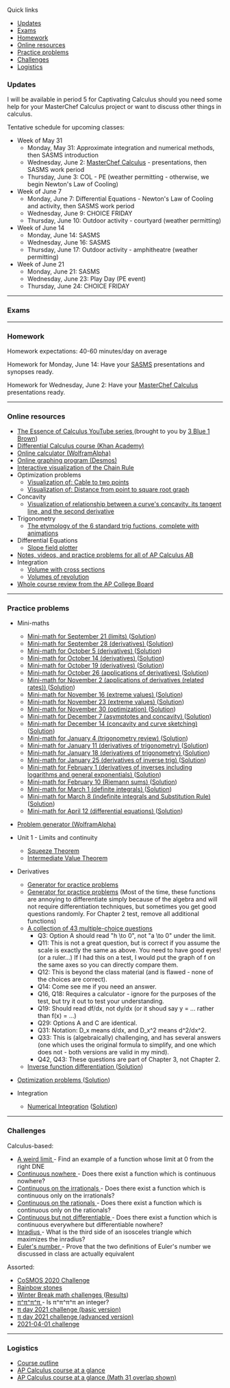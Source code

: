 Quick links

  * [Updates](#updates)
  * [Exams](#exams)
  * [Homework](#homework)
  * [Online resources](#online-resources)
  * [Practice problems](#practice-problems)
  * [Challenges](#challenges)
  * [Logistics](#logistics)



### Updates

I will be available in period 5 for Captivating Calculus should you need some help for your MasterChef Calculus project or want to discuss other things in calculus.

Tentative schedule for upcoming classes:
<!--
  * Week of May 24
    * Wednesday, May 26: <a href="https://vchan2.github.io/MasterChefCalc2021.html">MasterChef Calculus</a> - introduction to project and work period
    * Thursday, May 27: <a href="https://vchan2.github.io/MasterChefCalc2021.html">MasterChef Calculus</a> - work period
-->
  * Week of May 31
    * Monday, May 31: Approximate integration and numerical methods, then SASMS introduction
    * Wednesday, June 2: <a href="https://vchan2.github.io/MasterChefCalc2021.html">MasterChef Calculus</a> - presentations, then SASMS work period
    * Thursday, June 3: COL - PE (weather permitting - otherwise, we begin Newton's Law of Cooling)
  * Week of June 7
    * Monday, June 7: Differential Equations - Newton's Law of Cooling and activity, then SASMS work period
    * Wednesday, June 9: CHOICE FRIDAY
    * Thursday, June 10: Outdoor activity - courtyard (weather permitting)
  * Week of June 14
    * Monday, June 14: SASMS
    * Wednesday, June 16: SASMS
    * Thursday, June 17: Outdoor activity - amphitheatre (weather permitting)
  * Week of June 21
    * Monday, June 21: SASMS
    * Wednesday, June 23: Play Day (PE event)
    * Thursday, June 24: CHOICE FRIDAY

<!--
AP Calculus Final Exam on Monday, May 24, in-school.
-->

<!--
<b>Notice:</b> In Stewart, 9.3 Q7, 8, 15 use integration by parts - skip it.
FYI: the sections 7.6 and 7.7 in the third packet I handed out (contains CA #1 and CA #2 for each section) are good additional practice for the differential equations test.
For 7.7, Q5 and 7 on CA #1 and CA #2 are related to section 7.4, which we haven't finished yet, and will not be tested. 
(Packets can be found in their usual spot, shared notes -> textbook chapters and practice problems -> Unit 7)
-->


<!--
<a href="https://renertmath.github.io/pi">&pi;-day information</a>
-->

<!--
I wanted to clarify something we did in class that I spoke about, but didn't write down explicitly: the derivative of arccos(cos x) is only for sure 1 on the interval [0,&pi;], where we're using the restricted domain. I want to emphasize that this is not the "true" derivative in the most general sense, which is actually 1 on the interval [2&pi;n,&pi;+2&pi;n], and is -1 otherwise. I leave as an exercise to see why, either using the chain rule or reducing the argument in arccos(cos x) and using reflection identities. We'll talk more about this at a later time, when we get into AP calculus material.
-->

<!--
<b>NOTICE:</b> Master Aaron has changed the deadline of the <a href="https://vchan2.github.io/Challenges/2020-21Winter_Break.pdf"> Winter Break math challenges </a> to Dec. 31. Please submit to <a href="mailto:vincent.chan@renertschool.ca">vincent.chan@renertschool.ca</a> with the subject "MAHMC Solutions"
-->

<!--
<b>NOTICE:</b> I will be offering "Captivating Calculus" in period 5 on Choice Fridays in my zoom room. Please use this as an additional opportunity to get help with calculus, or to come ask deeper questions that we don't have time for in class. If you don't have any questions, feel free to come by anyway for your lunch hour to hang out in case any questions arise from others. Please note that if we do fall behind again, I will be using the "Captivating Calculus" as a mandatory class instead, but I'm hoping it won't come to that - in fact, I'm hoping we'll be finished with the material early, to give plenty of time for practice.
-->

<!--
<b>NOTICE:</b> I will be offering "AP Calculus" in period 5 on Choice Fridays (Room 2409/2410) as a mandatory period for those who are pursuing AP Calculus this year or next year. This gives us an additional period of instruction every week, since we are behind schedule. Should we get back on track with my desired schedule, I will turn this into an optional period.
-->
<!--
<b>NOTICE:</b> I will be offering "AP Calculus" in period 5 on Choice Fridays (Room 2409/2410) as a mandatory period for those who are pursuing AP Calculus this year or next year. This gives us an additional period of instruction every week, since we are behind schedule. Should we get back on track with my desired schedule, I will turn this into an optional period. This runs until Friday, March 26. Since we have the option of writing a delayed AP test, I'm optimistically going to not offer an "AP Calculus" class on Fridays in round 4 of Choice Friday. Please note that if we do fall behind again, I will be using the "Captivating Calculus" as a mandatory class instead, but I'm hoping it won't come to that - in fact, I'm hoping we'll be finished with the material early, to give plenty of time for practice.
-->

<!--
<b>NOTICE:</b> I will be offering "Captivating Calculus" in period 5 on Choice Fridays in my zoom room. Please use this as an additional opportunity to get help with calculus, or to come ask deeper questions that we don't have time for in class. If you don't have any questions, feel free to come by anyway for your lunch hour to hang out in case any questions arise from others. 
-->

<!--
<b>NOTICE:</b> I will be offering "Captivating Calculus" in period 8 on Choice Fridays (2407). Please use this as an additional opportunity to get help with calculus, or to come ask deeper questions that we don't have time for in class. If you don't have any questions, feel free to come by anyway for your lunch hour to hang out in case any questions arise from others. 
-->

<!--
<b>NOTICE:</b> The Renert Tutoring Centre is running help sessions via zoom for this class. See Schoology for details.
-->

<!--
Section 3.5 corrections:
  * Q8 should be 20 &#215; 3^(1/4) ~ 26.32, not 20/sqrt(3) ~ 11.55.
  * Q15 is technically incorrect: the question tells you the plane is 20 km from Quinton, so that should mean direct distance (indeed, you are looking for the rate of change of the distance, which they are assuming means direct distance). If you assume the 20 km refers to horizontal distance (but you're trying to find the rate of change of direct distance still). then their answer is correct, 240 &#215; sqrt(5). However, the correct interpretation should yield 300 &#215; sqrt(3). If I were to use a question like this on a test, I would explicitly state "when it is 20 km horizontally from Quinton" vs "when it is directally 20 km away from Quinton" or something to that effect.
-->

---

### Exams

<!--
Testing centre hours are:
  * Mondays, 4PM-7PM
  * Wednesdays, 4PM-7PM
  * Saturdays, 10AM-3PM
-->

<!--
AP Calculus Final Exam on Monday, May 24, in-school.
-->

<!--
<a href="https://forms.gle/oiWbqJiuxr8SWy2A7"> Chapter 9 test submission </a>
Chapter 9 quiz scheduled for Wednesday, April 14 - Sunday, April 25. You should be proficient in relevant sections and in-class content (9.2 and 9.3 in the standard textbook, 9.3 in the extra handout). Specifically:
* Be able to solve simple differential equations of the form dy/dx = F(x)
* Be able to use a differential equation to find tangent lines
* Know how to solve problems involving motion using differential equations
* Be able to use separation of variables to solve differential equations of the form dy/dx = f(x)g(y)
* Be able to solve initial value problems (IVP)
-->

<!--
<a href="https://forms.gle/CVhRQwLDXRZkzU9a9"> Chapter 10/11 test submission </a>
Chapter 10 and 11 test scheduled for Monday, March 22 - Monday, March 29. You should be proficient in relevant sections and in-class content. Specifically:
* Understand how to represent the area under a curve (or more generally, the signed area of a curve) using a limit of Riemann sums and using a definite integral.
* Be able to represent a limit of Riemann sums as a definite integral or vice versa.
* Know how to set up a left Riemann sum, right Riemann sum, Midpoint Rule, or Trapezoid Rule given a function or given a table of values .
* Be able to use the Fundamental Theorem of Calculus II.
* Be able to integrate basic functions (x^n, sin x, cos x, sec^2 x, sec x tan x, csc^2 x, csc x cot x, e^x, a^x, 1/(x^2+1), 1/sqrt(1-x^2))
* Know how to use method of substitution both for indefinite integrals as well as definite integrals.
* Be able to utilize simplification techniques to integrate (e.g. expanding, dividing).
* Be able to compute the area between curves or bounded by curves, including those which intersect multiple times.
-->


<!--
AP Calculus: 30 minute Linearization and l'Hopital's Rule quiz on Wednesday, March 10, during regular class. This will not be worth marks, but you will write in exam-like conditions. Math 31 people, you have a work period at this time. 
Midterm part A scheduled for Saturday, March 6 - Wednesday, March 10.
Midterm part B scheduled for Saturday, March 6 - Saturday, March 13.
-->

<!--
<a href="https://forms.gle/TNHPzyLvSDVKJnYd6"> Chapter 8 test submission </a>
7.6 + Ch 8 + Inverses test scheduled for Saturday, Feb. 6 - Saturday, Feb. 13. 
You should be proficient in sections covered in 7.6, 8.2, 8.4, 8.6, and derivatives of inverses. More precisely:
* Know the derivatives of the inverse trig functions arcsin x, arccos x, arctan x (you should know how to derive them).
* Know the derivatives of e^x and ln &#124;x&#124; (be able to derive this), as well as the more general b^x and log_b x.
* Be able to solve derivative problems involving inverse trig, exponentials, and logarithms (e.g. involving constant multiple, sum/difference, product, quotient, chain rule, as well as higher-order, implicit differentiation, and applications).
* Know how to apply logarithmic differentiation to find derivatives of functions involving lots of powers, products, and quotients, and to find derivatives of the form f(x)^g(x).
* Know how to find the derivative of the inverse of a function at a given point.
* -->

<!--
Submit Chapter 7 <a href="https://forms.gle/zm7HGnVynaXp6Gu38"> here</a>
Chapter 7 test scheduled for Wednesday, Jan. 20 - Wednesday, Jan. 27. 
You should be proficient in sections covered in Chapter 7 (7.1-7.4). More precisely:
* Know the Fundamental Trig Limits and be able to use them to find limits involving trig.
* Be able to derive the 2nd and 3rd Fundamental Trig Limits using the 1st.
* Be able to find the derivative of sin x and cos x from first principles (and 1st Fundamental Trig Limit) (1 of these guaranteed to be on the test).
* Be able to find the derivative tan x, sec x, csc x, cot x assuming the derivatives of sin x and cos x (at least 2 of these guaranteed to be on the test).
* Be able to differentiate trig functions, including implicit and higher-order.
* Be able to find local max/min and/or concavity of functions involving trig.
* Be able to solve related rates problems with trig (will be 1 of the questions from 7.4, q3-14, with potentially different numbers and language)
* Be able to solve optimization problems with trig (will be 1 of the questions from 7.4, q3-14, with potentially different numbers and language)
Note that 7.5 and 7.6 are not explicitly covered on the test, but may be useful in developing your understanding (and will be necessary once we do Chapter 8).
-->

<!--
<a href="https://forms.gle/xAm1p13AZw4eG1jD9"> Chapter 5 test submission </a>
Chapter 5 test scheduled for Wednesday, Dec. 16 - Tuesday, Dec. 22. 
You should be proficient in sections covered in Chapter 5 (i.e. 1, 2, 3, 4). More precisely:
  * Find horizontal and vertical asymptotes (for vertical asymptotes, you should know how to argue via sign analysis why the answer is +infinity or -infinity when applicable)
  * Know how to find intervals of concavity (up or down)
  * Be able to find points of inflection (which requires a knowledge of what a point of inflection even is)
  * Know how to apply the Second Derivative Test
  * Be able to identify or provide a sketch for a function given the sign of f, f', and f''. More generally, be able to identify or provide a sketch for a function given information about a function, such as domain, intercepts, symmetry, asymptotes, intervals of increase/decrease, local/global extrema, intervals of concavity, and/or points of inflection.
Note that 5.5 and 5.6 are not explicitly covered on the test, but may be useful in developing your understanding.
-->

<!--
Chapter 4 test scheduled for Saturday, Dec. 5 - Friday, Dec. 11.
You should be proficient in covered material contained in Chapter 4 (sections 1, 2, 3, 4). More precisely:
  * Be able to determine intervals of increase and decrease of a function.
  * Be able to find and classify local extrema (using the First Derivative Test).
  * Be able to find global extrema (using the algorithm for continuous functions on closed and bounded functions, or the First Derivative Test for global extrema - you may also use the Second Derivative Test for global extrema, but this will not be explicitly tested)
  * Solve optimization problems
Submit <a href="https://forms.gle/iWJDnZnungUpbKDy6"> here</a>
-->

<!--
Chapter 3 test tentatively scheduled for Thursday, Nov. 19 - Thursday, Nov. 26. Note that the test is designed to be completed in 45 min, so it's a short one; it will only be weighted half as much as Chapter 1 or 2.
You should be proficient in all material covered in Chapter 3 (sections 1, 2, 5). More precisely:
  * Be able to determine the velocity and acceleration of a particle moving in a straight-line given its position/displacement function as well as compute the value of the velocity or acceleration at particular times.
  * Be able to determine when a particle is at rest as well as when it is moving in the positive or negative direction.
  * Find the total distance travelled by a particle within a specified amount of time.
  * Find rates of change in contexts other than motion
  * Be able to solve related rates problems (you should know standard formulas for area/volume and perimeter/surface area, and be able to use simple geometry such as similarity and Pythagorean Theorem)
-->

<!--
Chapter 2 test is scheduled for <b>Saturday, October 24 - Thursday, October 29</b> in the exam centre. 
You should be proficient in all material contained in Chapter 2. More precisely:
  * Be able to compute a derivative from first principles.
  * Be able to approximate the value of a derivative from either a table or graph.
  * Be able to sketch the derivative of a function given a graph of the function and vice versa, the graph of a function given the derivative.
  * Be able to apply the various derivative rules: sum/difference rule, constant multiple rule, power rule, product rule, quotient rule, chain rule (this is of course the vast majority of the test, either directly or indirectly)
    * Note: This is true both for given functions as well as given a table of values for f(x), g(x), f'(x), g'(x).
  * Be able to use derivatives to find the equation of tangent/normal lines with a given slope and through a point or parallel/perpendicular to given lines.
  * Be able to compute dy/dx implicitly, and to find the slope of the tangent to an implicit curve at a point.
  * Be able to compute higher-order derivatives.
  * Be able to compute higher-order implicit derivatives.
There will also be several bonus questions which test your understanding at a deeper level.
Hours are:
  * Saturday, October 24, 11AM-2PM
  * Monday, October 26, 4PM-7PM
  * Thursday, October 29, 4PM-7PM
I will not be answering questions regarding Chapter 2 starting Thursday, October 22 at 4PM, treating it as if the exam has started for everyone. This also means that you are not to discuss any aspects of the test with anyone until after Monday at 7PM, in order to maintain integrity of the exam. Please let me know ASAP if you cannot write at one of these times, and we will have to make alternate arrangements (such as during class).
-->

<!--
Chapter 1 test is scheduled for <b>Monday, September 28 - Saturday, October 3</b> in the exam centre. 
You should be proficient in all material contained in Chapter 1 plus limits at infinity and types of discontinuities. More precisely:
  * Know how to compute a limit of a function both graphically and algebraically via 4 techniques:
    * Technique 0: rational-like function evaluation
    * Technique 1: factor and reduce
    * Technique 2: rationalize
    * Technique 3: (for x approaching +/- infinity) divide by highest power in the denominator
  * Know how to compute a one-sided limit, including checking for signs in absolute values and values close to 0
  * Know how to compute a limit via one-sided limits
  * Determine where a function is continuous, or find values for constants which give continuity 
  * Be able to identify the type of a discontinuity
  * Be able to compute the slope and equation of a tangent line from first principles (i.e. the limit of the quotient definition)
  * Know how to find velocity and other rates of change (i.e. applications of slope) from first principles
  * Be able to compute the average rate of change or approximate the instantaneous rate of change from a table of values or graph
  * Be able to compute limits of sequences (geometric, using the dividing by highest power trick, or identifying the behaviour in general)
  * Be able to compute the sum of a series, either using the limit of the partial sums or, in the special case of a geometric series, using the formula derived in class
  * Demonstrate converting a repeating decimal to a fraction in lowest terms
There will also be several bonus questions which test your understanding at a deeper level.
-->

<!--
Hours are:
  * Monday, September 28, 4PM-7PM
  * Thursday, October 1, 4PM-7PM
  * Saturday, October 3, 11AM-2PM
I will not be answering questions regarding Chapter 1 starting Monday, September 28 at 4PM, treating it as if the exam has started for everyone. This also means that you are not to discuss any aspects of the test with anyone until after Saturday at 2PM, in order to maintain integrity of the exam. Please let me know ASAP if you cannot write at one of these times, and we will have to make alternate arrangements (such as during class).
-->

---

### Homework

Homework expectations: 40-60 minutes/day on average

Homework for Monday, June 14: Have your <a href="https://vchan2.github.io/SASMS2021.html">SASMS</a> presentations and synopses ready.

Homework for Wednesday, June 2: Have your <a href="https://vchan2.github.io/MasterChefCalc2021.html">MasterChef Calculus</a> presentations ready.


---

### Online resources

* <a href="https://www.youtube.com/watch?v=WUvTyaaNkzM"> The Essence of Calculus YouTube series </a> (brought to you by <a href="https://www.youtube.com/channel/UCYO_jab_esuFRV4b17AJtAw"> 3 Blue 1 Brown</a>)
* <a href="https://www.khanacademy.org/math/differential-calculus"> Differential Calculus course (Khan Academy) </a>
* <a href="https://www.wolframalpha.com/"> Online calculator (WolframAlpha) </a>
* <a href="https://www.desmos.com/"> Online graphing program (Desmos) </a>
* <a href="http://webspace.ship.edu/msrenault/GeoGebraCalculus/derivative_intuitive_chain_rule.html"> Interactive visualization of the Chain Rule </a>
* Optimization problems
  * <a href="https://www.desmos.com/calculator/l3bpllxpmb"> Visualization of: Cable to two points</a>
  * <a href="https://www.desmos.com/calculator/stfesdxk3f"> Visualization of: Distance from point to square root graph</a>
* Concavity
  * <a href="https://www.desmos.com/calculator/rn3t3zbamk"> Visualization of relationship between a curve's concavity, its tangent line, and the second derivative </a>
* Trigonometry
  * <a href="https://mathisonian.github.io/trig/etymology/"> The etymology of the 6 standard trig fuctions, complete with animations </a>
* Differential Equations
  * <a href="https://www.geogebra.org/m/W7dAdgqc"> Slope field plotter </a>
* <a href="https://calculus.flippedmath.com/list-of-lessons.html"> Notes, videos, and practice problems for all of AP Calculus AB </a>
* Integration
  * <a href="https://www.desmos.com/calculator/q3avtnrgoq">Volume with cross sections</a>
  * <a href="https://www.desmos.com/calculator/0ir4zzke9i">Volumes of revolution</a>
* <a href="https://www.youtube.com/watch?v=hoeIqhpl5ts&list=PLoGgviqq4844keKrijbR_EPKRNIW6hahV">Whole course review from the AP College Board</a>

---

### Practice problems

* Mini-maths
  * <a href="https://vchan2.github.io/2020Calculus/mm/Mini-math_Div3:4_2020_09_21.pdf"> Mini-math for September 21 (limits) </a> (<a href="https://vchan2.github.io/2020Calculus/mm/Mini-math_Div3:4_2020_09_21_sol.pdf">Solution</a>)
  * <a href="https://vchan2.github.io/2020Calculus/mm/Mini-math_Div3:4_2020_09_28.pdf"> Mini-math for September 28 (derivatives) </a> (<a href="https://vchan2.github.io/2020Calculus/mm/Mini-math_Div3:4_2020_09_28_sol.pdf">Solution</a>)
  * <a href="https://vchan2.github.io/2020Calculus/mm/Mini-math_Div3:4_2020_10_05.pdf"> Mini-math for October 5 (derivatives) </a> (<a href="https://vchan2.github.io/2020Calculus/mm/Mini-math_Div3:4_2020_10_05_sol.pdf">Solution</a>)
  * <a href="https://vchan2.github.io/2020Calculus/mm/Mini-math_Div3:4_2020_10_14.pdf"> Mini-math for October 14 (derivatives) </a> (<a href="https://vchan2.github.io/2020Calculus/mm/Mini-math_Div3:4_2020_10_14_sol.pdf">Solution</a>)
  * <a href="https://vchan2.github.io/2020Calculus/mm/Mini-math_Div3:4_2020_10_19.pdf"> Mini-math for October 19 (derivatives) </a> (<a href="https://vchan2.github.io/2020Calculus/mm/Mini-math_Div3:4_2020_10_19_sol.pdf">Solution</a>)
  * <a href="https://vchan2.github.io/2020Calculus/mm/Mini-math_Div3:4_2020_10_26.pdf"> Mini-math for October 26 (applications of derivatives) </a> (<a href="https://vchan2.github.io/2020Calculus/mm/Mini-math_Div3:4_2020_10_26_sol.pdf">Solution</a>)
  * <a href="https://vchan2.github.io/2020Calculus/mm/Mini-math_Div3:4_2020_11_02.pdf"> Mini-math for November 2 (applications of derivatives (related rates)) </a> (<a href="https://vchan2.github.io/2020Calculus/mm/Mini-math_Div3:4_2020_11_02_sol.pdf">Solution</a>)
  * <a href="https://vchan2.github.io/2020Calculus/mm/Mini-math_Div3꞉4_2020_11_16.pdf"> Mini-math for November 16 (extreme values) </a> (<a href="https://vchan2.github.io/2020Calculus/mm/Mini-math_Div3:4_2020_11_16_sol.pdf">Solution</a>)
  * <a href="https://vchan2.github.io/2020Calculus/mm/Mini-math_Div3:4_2020_11_23.pdf"> Mini-math for November 23 (extreme values) </a> (<a href="https://vchan2.github.io/2020Calculus/mm/Mini-math_Div3:4_2020_11_23_sol.pdf">Solution</a>)
  * <a href="https://vchan2.github.io/2020Calculus/mm/Mini-math_Div3:4_2020_11_30.pdf"> Mini-math for November 30 (optimization) </a> (<a href="https://vchan2.github.io/2020Calculus/mm/Mini-math_Div3:4_2020_11_30_sol.pdf">Solution</a>)
  * <a href="https://vchan2.github.io/2020Calculus/mm/Mini-math_Div3:4_2020_12_07.pdf"> Mini-math for December 7 (asymptotes and concavity) </a> (<a href="https://vchan2.github.io/2020Calculus/mm/Mini-math_Div3:4_2020_12_07_sol.pdf">Solution</a>)
  * <a href="https://vchan2.github.io/2020Calculus/mm/Mini-math_Div3:4_2020_12_14.pdf"> Mini-math for December 14 (concavity and curve sketching) </a> (<a href="https://vchan2.github.io/2020Calculus/mm/Mini-math_Div3:4_2020_12_14_sol.pdf">Solution</a>)
  * <a href="https://vchan2.github.io/2020Calculus/mm/Mini-math_Div3:4_2021_01_04.pdf"> Mini-math for January 4 (trigonometry review) </a> (<a href="https://vchan2.github.io/2020Calculus/mm/Mini-math_Div3:4_2021_01_04_sol.pdf">Solution</a>)
  * <a href="https://vchan2.github.io/2020Calculus/mm/Mini-math_Div3:4_2021_01_11.pdf"> Mini-math for January 11 (derivatives of trigonometry) </a> (<a href="https://vchan2.github.io/2020Calculus/mm/Mini-math_Div3:4_2021_01_11_sol.pdf">Solution</a>)
  * <a href="https://vchan2.github.io/2020Calculus/mm/Mini-math_Div3:4_2021_01_18.pdf"> Mini-math for January 18 (derivatives of trigonometry) </a> (<a href="https://vchan2.github.io/2020Calculus/mm/Mini-math_Div3:4_2021_01_18_sol.pdf">Solution</a>)
  * <a href="https://vchan2.github.io/2020Calculus/mm/Mini-math_Div3:4_2021_01_25.pdf"> Mini-math for January 25 (derivatives of inverse trig) </a> (<a href="https://vchan2.github.io/2020Calculus/mm/Mini-math_Div3:4_2021_01_25_sol.pdf">Solution</a>)
  * <a href="https://vchan2.github.io/2020Calculus/mm/Mini-math_Div3:4_2021_02_01.pdf"> Mini-math for February 1 (derivatives of inverses including logarithms and general exponentials) </a> (<a href="https://vchan2.github.io/2020Calculus/mm/Mini-math_Div3:4_2021_02_01_sol.pdf">Solution</a>)
  * <a href="https://vchan2.github.io/2020Calculus/mm/Mini-math_Div3:4_2021_02_10.pdf"> Mini-math for February 10 (Riemann sums) </a> (<a href="https://vchan2.github.io/2020Calculus/mm/Mini-math_Div3:4_2021_02_10_sol.pdf">Solution</a>)
  * <a href="https://vchan2.github.io/2020Calculus/mm/Mini-math_Div3:4_2021_03_01.pdf"> Mini-math for March 1 (definite integrals) </a> (<a href="https://vchan2.github.io/2020Calculus/mm/Mini-math_Div3:4_2021_03_01_sol.pdf">Solution</a>)
  * <a href="https://vchan2.github.io/2020Calculus/mm/Mini-math_Div3:4_2021_03_08.pdf"> Mini-math for March 8 (indefinite integrals and Substitution Rule) </a> (<a href="https://vchan2.github.io/2020Calculus/mm/Mini-math_Div3:4_2021_03_08_sol.pdf">Solution</a>)
  * <a href="https://vchan2.github.io/2020Calculus/mm/Mini-math_Div3:4_2021_04_12.pdf"> Mini-math for April 12 (differential equations) </a> (<a href="https://vchan2.github.io/2020Calculus/mm/Mini-math_Div3:4_2021_04_12_sol.pdf">Solution</a>)


* <a href="https://www.wolframalpha.com/problem-generator/"> Problem generator (WolframAlpha) </a>

* Unit 1 - Limits and continuity
  * <a href="https://vchan2.github.io/2020Calculus/Squeeze.pdf"> Squeeze Theorem </a>
  * <a href="https://vchan2.github.io/2020Calculus/IVT.pdf"> Intermediate Value Theorem </a>

* Derivatives
  * <a href="https://www.symbolab.com/practice/derivatives-practice"> Generator for practice problems</a>
  * <a href="https://homepages.bluffton.edu/~nesterd/apps/derivs.html"> Generator for practice problems</a> (Most of the time, these functions are annoying to differentiate simply because of the algebra and will not require differentiation techniques, but sometimes you get good questions randomly. For Chapter 2 test, remove all additional functions)
  * <a href="https://vchan2.github.io/2020Calculus/practice_derivatives.pdf"> A collection of 43 multiple-choice questions</a>
    * Q3: Option A should read "h \to 0", not "a \to 0" under the limit.
    * Q11: This is not a great question, but is correct if you assume the scale is exactly the same as above. You need to have good eyes! (or a ruler...) If I had this on a test, I would put the graph of f on the same axes so you can directly compare them.
    * Q12: This is beyond the class material (and is flawed - none of the choices are correct).
    * Q14: Come see me if you need an answer.
    * Q16, Q18: Requires a calculator - ignore for the purposes of the test, but try it out to test your understanding.
    * Q19: Should read df/dx, not dy/dx (or it shoud say y = ... rather than f(x) = ...)
    * Q29: Options A and C are identical.
    * Q31: Notation: D_x means d/dx, and D_x^2 means d^2/dx^2.
    * Q33: This is (algebraically) challenging, and has several answers (one which uses the original formula to simplify, and one which does not - both versions are valid in my mind).
    * Q42, Q43: These questions are part of Chapter 3, not Chapter 2.
  * <a href="https://vchan2.github.io/2020Calculus/Ch8_Derivative_of_inverse_functions_practice.pdf"> Inverse function differentiation </a> (<a href="https://vchan2.github.io/2020Calculus/Ch8_Derivative_of_inverse_functions_practice_sol.pdf">Solution</a>)

* <a href="https://vchan2.github.io/2020Calculus/2020-11-25_optimization_ex.pdf"> Optimization problems </a> (<a href="https://vchan2.github.io/2020Calculus/2020-11-25_optimization_ex_sol.pdf">Solution</a>)

* Integration
  * <a href="https://vchan2.github.io/2020Calculus/Numerical_Integration.pdf">Numerical Integration</a> (<a href="https://vchan2.github.io/2020Calculus/Numerical_Integration_sol.pdf">Solution</a>)

---

### Challenges 
Calculus-based:
* <a href="https://vchan2.github.io/2020Calculus/01A_weird_limit.pdf"> A weird limit </a> - Find an example of a function whose limit at 0 from the right DNE
* <a href="https://vchan2.github.io/2020Calculus/02Continuous_nowhere.pdf"> Continuous nowhere </a> - Does there exist a function which is continuous nowhere?
* <a href="https://vchan2.github.io/2020Calculus/03Continuous_on_irrationals.pdf"> Continuous on the irrationals </a> - Does there exist a function which is continuous only on the irrationals?
* <a href="https://vchan2.github.io/2020Calculus/04Continuous_on_rationals.pdf"> Continuous on the rationals </a> - Does there exist a function which is continuous only on the rationals?
* <a href="https://vchan2.github.io/2020Calculus/05Continuous_but_not_differentiable.pdf"> Continuous but not differentiable </a> - Does there exist a function which is continuous everywhere but differentiable nowhere?
* <a href="https://vchan2.github.io/2020Calculus/Ch4_01inradius.pdf"> Inradius </a> - What is the third side of an isosceles triangle which maximizes the inradius?
* <a href="https://vchan2.github.io/2020Calculus/Ch8_01definition_of_e.pdf"> Euler's number </a> - Prove that the two definitions of Euler's number we discussed in class are actually equivalent

Assorted:
* <a href="https://vincentchan02.wixsite.com/cosmospuzzle"> CoSMOS 2020 Challenge</a> 
* <a href="https://vchan2.github.io/Challenges/Rainbow_Stones.pdf"> Rainbow stones </a>
* <a href="https://vchan2.github.io/Challenges/2020-21Winter_Break.pdf"> Winter Break math challenges </a> (<a href="https://vchan2.github.io/Challenges/2020-21Winter_Break_winners.pdf">Results</a>)
* <a href="https://vchan2.github.io/Challenges/pi%5Epi%5Epi%5Epi.pdf"> &pi;^&pi;^&pi;^&pi; </a> - Is &pi;^&pi;^&pi;^&pi; an integer?
* <a href="https://vchan2.github.io/Challenges/pi_digit_puzzle2021basic.pdf"> &pi; day 2021 challenge (basic version) </a>
* <a href="https://vchan2.github.io/Challenges/pi_digit_puzzle2021.pdf"> &pi; day 2021 challenge (advanced version) </a>
* <a href="https://vchan2.github.io/Challenges/2021-04-01_digit_puzzle.pdf"> 2021-04-01 challenge </a>

---

### Logistics

* <a href="https://vchan2.github.io/2020Calculus/Div%2034%20Course%20Outline%202020-21%20online.pdf"> Course outline </a>
* <a href="https://vchan2.github.io/2020Calculus/ap-calculus-course-at-a-glance.pdf"> AP Calculus course at a glance </a>
* <a href="https://vchan2.github.io/2020Calculus/ap-calculus-course-at-a-glance(Math31overlap).pdf"> AP Calculus course at a glance (Math 31 overlap shown) </a>


